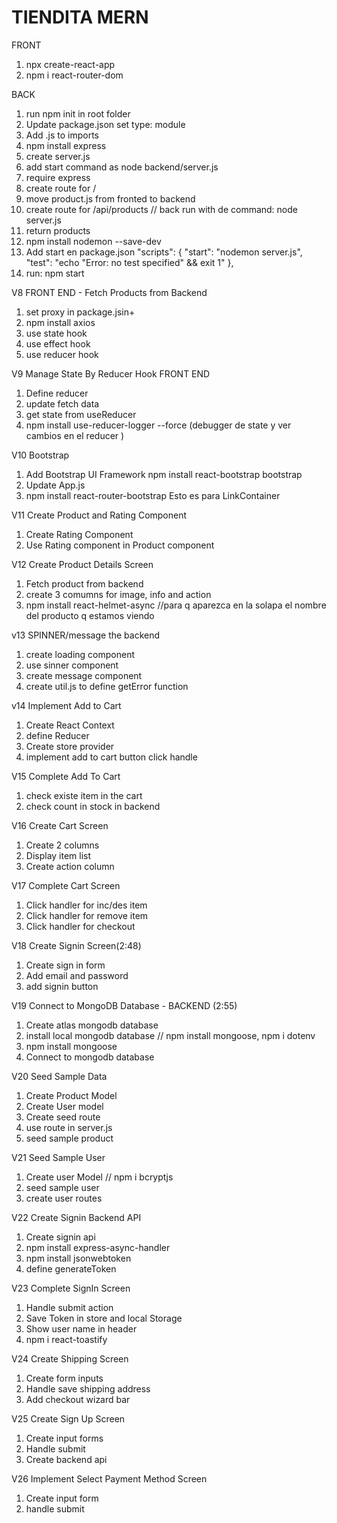 # TIENDITA MERN

FRONT

1. npx create-react-app
2. npm i react-router-dom

BACK

1. run npm init in root folder
2. Update package.json set type: module
3. Add .js to imports
4. npm install express
5. create server.js
6. add start command as node backend/server.js
7. require express
8. create route for /
9. move product.js from fronted to backend
10. create route for /api/products // back run with de command: node server.js
11. return products
12. npm install nodemon --save-dev
13. Add start en package.json
    "scripts": {
    "start": "nodemon server.js",
    "test": "echo \"Error: no test specified\" && exit 1"
    },
14. run: npm start

V8 FRONT END - Fetch Products from Backend

1. set proxy in package.jsin+
2. npm install axios
3. use state hook
4. use effect hook
5. use reducer hook

V9 Manage State By Reducer Hook FRONT END

1. Define reducer
2. update fetch data
3. get state from useReducer
4. npm install use-reducer-logger --force (debugger de state y ver cambios en el reducer )

V10 Bootstrap

1. Add Bootstrap UI Framework npm install react-bootstrap bootstrap
2. Update App.js
3. npm install react-router-bootstrap Esto es para LinkContainer

V11 Create Product and Rating Component

1. Create Rating Component
2. Use Rating component in Product component

V12 Create Product Details Screen

1. Fetch product from backend
2. create 3 comumns for image, info and action
3. npm install react-helmet-async //para q aparezca en la solapa el nombre del producto q estamos viendo

v13 SPINNER/message the backend

1. create loading component
2. use sinner component
3. create message component
4. create util.js to define getError function

v14 Implement Add to Cart

1. Create React Context
2. define Reducer
3. Create store provider
4. implement add to cart button click handle

V15 Complete Add To Cart

1. check existe item in the cart
2. check count in stock in backend

V16 Create Cart Screen

1. Create 2 columns
2. Display item list
3. Create action column

V17 Complete Cart Screen

1. Click handler for inc/des item
2. Click handler for remove item
3. Click handler for checkout

V18 Create Signin Screen(2:48)

1. Create sign in form
2. Add email and password
3. add signin button

V19 Connect to MongoDB Database - BACKEND (2:55)

1. Create atlas mongodb database
2. install local mongodb database // npm install mongoose, npm i dotenv
3. npm install mongoose
4. Connect to mongodb database

V20 Seed Sample Data

1. Create Product Model
2. Create User model
3. Create seed route
4. use route in server.js
5. seed sample product

V21 Seed Sample User

1. Create user Model // npm i bcryptjs
2. seed sample user
3. create user routes

V22 Create Signin Backend API

1. Create signin api
2. npm install express-async-handler
3. npm install jsonwebtoken
4. define generateToken

V23 Complete SignIn Screen

1. Handle submit action
2. Save Token in store and local Storage
3. Show user name in header
4. npm i react-toastify

V24 Create Shipping Screen

1. Create form inputs
2. Handle save shipping address
3. Add checkout wizard bar

V25 Create Sign Up Screen

1. Create input forms
2. Handle submit
3. Create backend api

V26 Implement Select Payment Method Screen

1. Create input form
2. handle submit
